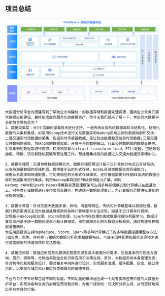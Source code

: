## 项目总结
![Alt text](../doc/大数据平台架构图.jpeg)

    大数据分析平台的搭建有利于帮助企业构建统一的数据存储和数据处理资源，围绕企业业务开展大数据应用建设，最终形成面向服务化的数据资产。而今天我们就来了解一下，常见的大数据平台都包含哪些层次？
    1、数据采集层：分3个层面的采集技术进行支持，一是传统业务系统数据库和半结构化、结构化数据的采集和集成，如采用Sqoop技术进行关系数据库和Hadoop系统之间的数据抽取和交换;
    二是交通实时流数据的采集，包括实时传感器数据、定位轨迹数据和其他实时流数据;三是交通公共数据的采集，包括公网的数据爬取、开放平台的数据接口、行业公共数据库的数据交换等。
    对采集到的数据需进行提取、转换和加载(extract-transform-load，ETL)处理，包括数据抽取、转换、清洗和隐私脱敏等预处理工作，预处理集成后的数据进入交通大数据云存储中心。
    
    2、数据存储层：交通领域数据规模巨大，数据存储层需设计基于云计算的分布式云存储系统，以支持海量数据的存储扩展。提供基于云的列式存储、NoSQL存储或数据仓库存储能力;
    根据业务需求和快速配置，可切换相应的分布式存储模式，还可根据需要对传统BI系统的数据仓库和数据集市进行集成。利用Hadoop集群提供PB级存储能力扩展，同时
    Hadoop YARN和Spark Mesos等集群资源管理框架可支持多种存储模式和计算模式在此基础上，对各类存储数据进行多粒度信息融合，构建统一数据处理单元，为计算服务层提供标准化的分析数据集。
    
    3、数据计算层：针对交通大数据多源、异构、海量等特征，传统的计算模型难以直接处理。数据计算层需满足主流大数据处理框架的各种计算模型与方法实现，如基于云计算并行框架，
    实现基于Hadoop批处理、Storm流处理、Spark内存处理的高效数据挖掘与机器学习。数据计算层采用基于统一数据处理单元和计算模式、模型微服务化的大数据分析框架，通过构建多种微服务簇网络，
    为应用层提供支持MapReduce、Storm、Spark等多种计算模式下的多种数据挖掘模型与方法(如分类、聚类、序列等);根据大数据分析需求和数据特征，可基于组件配置和服务治理技术进行各类服务的快速切换和灵活管理。
    
    4、数据应用层：数据应用层首先要满足智慧交通各类大数据分析需求，包括基本的可视化与查询、展示、探索等，分析结果能结合知识库应用于决策支持。另外，大数据系统本身管理方面，
    针对构件化和微服务设计，需对相关中间件进行设计，实现服务治理、组件配置、安全、接口等功能，以支撑存储层和计算层各类微服务的敏捷管理。
    
    平台的每个子系统都包含不同的功能，不同功能的模块组合成一个具有实际应用价值的大数据分析平台，实现对各种业务的前瞻性预测和分析，为用户提供统一的决策分析支持，从而更好地突出平台本身的价值。

